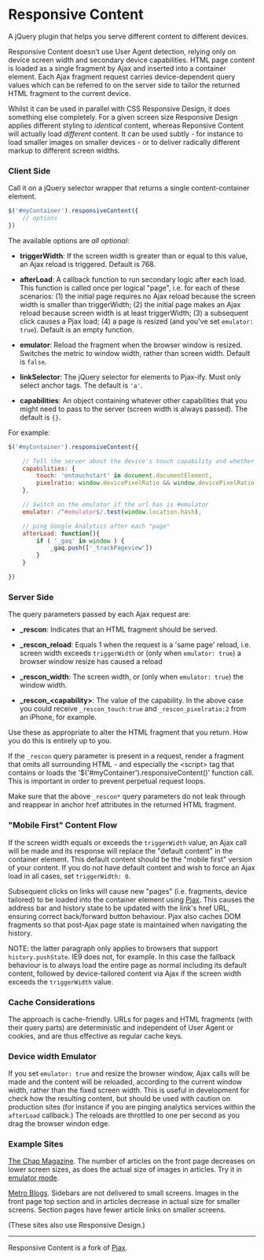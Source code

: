 # Responsive Content

A jQuery plugin that helps you serve different content to different devices. 

Responsive Content doesn't use User Agent detection, relying only on device screen width 
and secondary device capabilities. HTML page content is loaded as a single fragment by Ajax
and inserted into a container element. Each Ajax fragment request carries device-dependent 
query values which can be referred to on the server side to tailor the returned HTML fragment 
to the current device.

Whilst it can be used in parallel with CSS Responsive Design, it does something else completely. 
For a given screen size Responsive Design applies different styling to _identical_ content, whereas
Reponsive Content will actually load _different_ content. It can be used subtly - for instance to load 
smaller images on smaller devices - or to deliver radically different markup to different screen widths.  


### Client Side

Call it on a jQuery selector wrapper that returns a single content-container element. 

```javascript
$('#myContainer').responsiveContent({
	// options
})
```
The available options are _all optional_:

* **triggerWidth**: If the screen width is greater than or equal to this value, an Ajax reload is triggered. Default is 768.

* **afterLoad**: A callback function to run secondary logic after each load. This function is called once
per logical "page", i.e. for each of these scenarios: 
(1) the initial page requires no Ajax reload because the screen width is smaller than triggerWidth; 
(2) the initial page makes an Ajax reload because screen width is at least triggerWidth;
(3) a subsequent click causes a Pjax load; 
(4) a page is resized (and you've set `emulator: true`). Default is an empty function.

* **emulator**: Reload the fragment when the browser window is resized. Switches the metric to window width, rather than screen width. Default is `false`.

* **linkSelector**: The jQuery selector for elements to Pjax-ify. Must only select anchor tags. The default is `'a'`.

* **capabilities**: An object containing whatever other capabilities that you might need to pass to the server (screen width is always passed). The default is `{}`.

For example: 

```javascript
$('#myContainer').responsiveContent({

	// Tell the server about the device's touch capability and whether it's a retina screen
	capabilities: {
		touch: 'ontouchstart' in document.documentElement,
		pixelratio: window.devicePixelRatio && window.devicePixelRatio > 1 ? window.devicePixelRatio : 1
	},

	// Switch on the emulator if the url has is #emulator
	emulator: /^#emulator$/.test(window.location.hash),

	// ping Google Analytics after each "page"
	afterLoad: function(){ 
		if ( '_gaq' in window ) {
			_gaq.push(['_trackPageview'])
		}
	}

})
```
### Server Side

The query parameters passed by each Ajax request are:

* **\_rescon**: Indicates that an HTML fragment should be served.

* **\_rescon\_reload**: Equals 1 when the request is a 'same page' reload, i.e. screen width exceeds `triggerWidth` 
or (only when `emulator: true`) a browser window resize has caused a reload 

* **\_rescon\_width**: The screen width, or (only when `emulator: true`) the window width. 

* **\_rescon\_&lt;capability&gt;**: The value of the capability. In the above case you could receive `_rescon_touch:true` and `_rescon_pixelratio:2` from an iPhone, for example. 

Use these as appropriate to alter the HTML fragment that you return. How you do this is entirely up to you. 

If the `_rescon` query parameter is present in a request, render a fragment that
omits all surrounding HTML - and especially the &lt;script&gt; tag that contains or loads the '$('#myContainer').responsiveContent()' function call. 
This is important in order to prevent perpetual request loops.

Make sure that the above `_rescon*` query parameters do not leak through and reappear in anchor 
href attributes in the returned HTML fragment. 

### "Mobile First" Content Flow

If the screen width equals or exceeds the `triggerWidth` value, an Ajax call will be made 
and its response will replace the "default content" in the container element. This default content should be the "mobile first" version of your content.
If you do not have default content and wish to force an Ajax load in all cases, set `triggerWidth: 0`.

Subsequent clicks on links will cause new "pages" (i.e. fragments, device tailored) to be loaded into the 
container element using [Pjax](https://github.com/defunkt/jquery-pjax). This causes the address bar and
history state to be updated with the link's href URL, ensuring correct back/forward button behaviour. Pjax also 
caches DOM fragments so that post-Ajax page state is maintained when navigating the history. 

NOTE: the latter paragraph only applies to browsers that support `history.pushState`. IE9 does not, for example. 
In this case the fallback behaviour is to always load the entire page as normal including its default content, 
followed by device-tailored content via Ajax if the screen width exceeds the `triggerWidth` value.

### Cache Considerations

The approach is cache-friendly. URLs for pages and HTML fragments (with their query parts) are deterministic 
and independent of User Agent or cookies, and are thus effective as regular cache keys. 

### Device width Emulator

If you set `emulator: true` and resize the browser window, Ajax calls will be made and the content will 
be reloaded, according to the current window width, rather than the fixed screen width. This is useful in development for check 
how the resulting content, but should be used with caution on production sites (for instance if you are pinging analytics services within the `afterLoad` callback.)
The reloads are throttled to one per second as you drag the browser windon edge.

### Example Sites

[The Chap Magazine](http://thechapmagazine.co.uk/). The 
number of articles on the front page decreases on lower screen sizes, as does the actual size of 
images in articles. Try it in <a href="http://thechapmagazine.co.uk/#emulator">emulator mode</a>.

[Metro Blogs](http://blogs.metro.co.uk/). Sidebars are not delivered to small screens. Images in the front page top section
and in articles decrease in actual size for smaller screens. Section pages have fewer article links on smaller screens.

(These sites also use Responsive Design.)

***
Responsive Content is a fork of [Pjax](https://github.com/defunkt/jquery-pjax).
